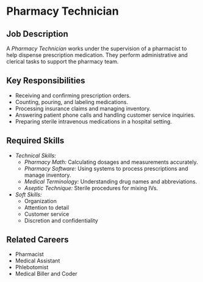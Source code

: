 # Pharmacy Technician

## Job Description
A *Pharmacy Technician* works under the supervision of a pharmacist to help dispense prescription medication. They perform administrative and clerical tasks to support the pharmacy team.

## Key Responsibilities
- Receiving and confirming prescription orders.
- Counting, pouring, and labeling medications.
- Processing insurance claims and managing inventory.
- Answering patient phone calls and handling customer service inquiries.
- Preparing sterile intravenous medications in a hospital setting.

## Required Skills
- *Technical Skills:*
    - *Pharmacy Math:* Calculating dosages and measurements accurately.
    - *Pharmacy Software:* Using systems to process prescriptions and manage inventory.
    - *Medical Terminology:* Understanding drug names and abbreviations.
    - *Aseptic Technique:* Sterile procedures for mixing IVs.
- *Soft Skills:*
    - Organization
    - Attention to detail
    - Customer service
    - Discretion and confidentiality

## Related Careers
- Pharmacist
- Medical Assistant
- Phlebotomist
- Medical Biller and Coder